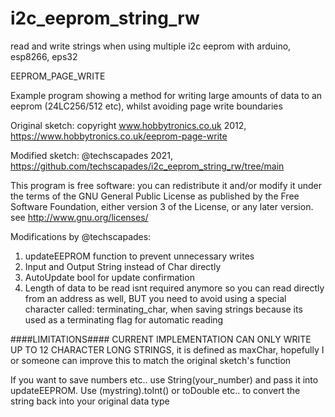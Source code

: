 # i2c_eeprom_string_rw
read and write strings when using multiple i2c eeprom with arduino, esp8266, eps32

EEPROM_PAGE_WRITE

   Example program showing a method for writing large amounts of
   data to an eeprom (24LC256/512 etc), whilst avoiding page write
   boundaries

   Original sketch: copyright www.hobbytronics.co.uk 2012,
   https://www.hobbytronics.co.uk/eeprom-page-write

   Modified sketch: @techscapades 2021,
   https://github.com/techscapades/i2c_eeprom_string_rw/tree/main

   This program is free software: you can redistribute it and/or modify
   it under the terms of the GNU General Public License as published by
   the Free Software Foundation, either version 3 of the License, or
   any later version. see <http://www.gnu.org/licenses/>

   Modifications by @techscapades:
   1. updateEEPROM function to prevent unnecessary writes
   2. Input and Output String instead of Char directly
   3. AutoUpdate bool for update confirmation
   4. Length of data to be read isnt required anymore so you can 
      read directly from an address as well, BUT you need to avoid 
      using a special character called: terminating_char, when saving 
      strings because its used as a terminating flag for automatic reading

   ####LIMITATIONS####
   CURRENT IMPLEMENTATION CAN ONLY WRITE UP TO 12 CHARACTER LONG STRINGS,
   it is defined as maxChar, hopefully I or someone can improve this to match
   the original sketch's function
   
   If you want to save numbers etc.. use String(your_number) and pass it
   into updateEEPROM. Use (mystring).toInt() or toDouble etc.. to convert
   the string back into your original data type
   
   
